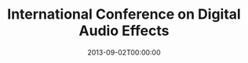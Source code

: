 ---
acronym: DAFX 13
date: '2013-09-02T00:00:00'
ext_url: http://dafx13.nuim.ie/
location: Maynooth, Ireland
submission_date: '2013-03-29T00:00:00'
title: International Conference on Digital Audio Effects
---